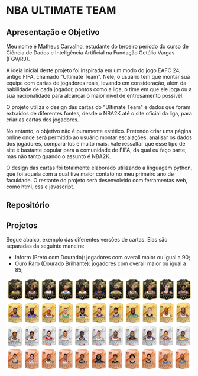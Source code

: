 # NBA ULTIMATE TEAM
## Apresentação e Objetivo

Meu nome é Matheus Carvalho, estudante do terceiro período do curso de Ciência de Dados e Inteligência Artificial na Fundação Getúlio Vargas (FGV/RJ).

A ideia inicial deste projeto foi inspirada em um modo do jogo EAFC 24, antigo FIFA, chamado "Ultimate Team". Nele, o usuário tem que montar sua equipe com cartas de jogadores reais, levando em consideração, além da habilidade de cada jogador, pontos como a liga, o time em que ele joga ou a sua nacionalidade para alcançar o maior nível de entrosamento possível.

O projeto utiliza o design das cartas do "Ultimate Team" e dados que foram extraídos de diferentes fontes, desde o NBA2K até o site oficial da liga, para criar as cartas dos jogadores.

No entanto, o objetivo não é puramente estético. Pretendo criar uma página online onde será permitido ao usuário montar escalações, analisar os dados dos jogadores, compará-los e muito mais. Vale ressaltar que esse tipo de site é bastante popular para a comunidade de FIFA, da qual eu faço parte, mas não tanto quando o assunto é NBA2K.

O design das cartas foi totalmente elaborado utilizando a linguagem python, que foi aquela com a qual tive maior contato no meu primeiro ano de faculdade. O restante do projeto será desenvolvido com ferramentas web, como html, css e javascript.

## Repositório
## Projetos

Segue abaixo, exemplo das diferentes versões de cartas. Elas são separadas da seguinte maneira: 
* Inform (Preto com Dourado): jogadores com overall maior ou igual a 90;
* Ouro Raro (Dourado Brilhante): jogadores com overall maior ou igual a 85;


![This is a alt text.](main\assets\images\example_full_cards.png "This is a sample image.")